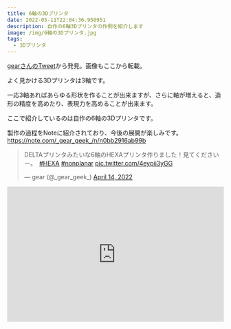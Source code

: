 ```yaml
---
title: 6軸の3Dプリンタ
date: 2022-05-11T22:04:36.950951
description: 自作の6軸3Dプリンタの作例を紹介します
image: /img/6軸の3Dプリンタ.jpg
tags:
  - 3Dプリンタ
---
```

[gearさんのTweet](https://twitter.com/_gear_geek_/status/1514554379571183616)から発見。画像もここから転載。

よく見かける3Dプリンタは3軸です。

一応3軸あればあらゆる形状を作ることが出来ますが、さらに軸が増えると、造形の精度を高めたり、表現力を高めることが出来ます。

ここで紹介しているのは自作の6軸の3Dプリンタです。

製作の過程をNoteに紹介されており、今後の展開が楽しみです。
https://note.com/_gear_geek_/n/n0bb2916ab99b


<blockquote class="twitter-tweet"><p lang="ja" dir="ltr">DELTAプリンタみたいな6軸のHEXAプリンタ作りました！見てくださいー。　<a href="https://twitter.com/hashtag/HEXA?src=hash&amp;ref_src=twsrc%5Etfw">#HEXA</a> <a href="https://twitter.com/hashtag/nonplanar?src=hash&amp;ref_src=twsrc%5Etfw">#nonplanar</a> <a href="https://t.co/4eypii3yGG">pic.twitter.com/4eypii3yGG</a></p>&mdash; gear (@_gear_geek_) <a href="https://twitter.com/_gear_geek_/status/1514554379571183616?ref_src=twsrc%5Etfw">April 14, 2022</a></blockquote>
<script async src="https://platform.twitter.com/widgets.js" charset="utf-8"></script>


<iframe width="100%" height="315" src="https://www.youtube.com/embed/ehmTeRKcCM4" title="YouTube video player" frameborder="0" allow="accelerometer; autoplay; clipboard-write; encrypted-media; gyroscope; picture-in-picture" allowfullscreen></iframe>

